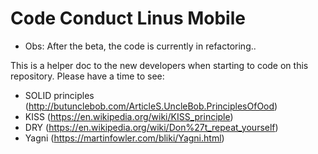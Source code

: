 # Code Conduct Linus Mobile

* Obs: After the beta, the code is currently in refactoring..

This is a helper doc to the new developers when starting to code on this repository.
Please have a time to see:
 - SOLID principles (http://butunclebob.com/ArticleS.UncleBob.PrinciplesOfOod)
 - KISS (https://en.wikipedia.org/wiki/KISS_principle)
 - DRY (https://en.wikipedia.org/wiki/Don%27t_repeat_yourself)
 - Yagni (https://martinfowler.com/bliki/Yagni.html)